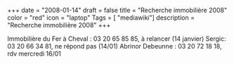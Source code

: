 +++
date = "2008-01-14"
draft = false
title = "Recherche immobilière 2008"
color = "red"
icon = "laptop"
Tags = [ "mediawiki"]
description = "Recherche immobilière 2008"
+++

Immobilière du Fer à Cheval : 03 20 65 85 85, à relancer (14 janvier)
Sergic: 03 20 66 34 81, ne répond pas (14/01) Abrinor Debeunne : 03 20
72 18 18, rdv mercredi 16/01
